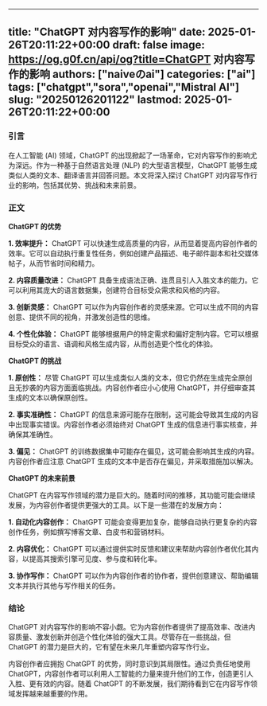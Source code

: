 
---
title: "ChatGPT 对内容写作的影响"
date: 2025-01-26T20:11:22+00:00
draft: false
image: https://og.g0f.cn/api/og?title=ChatGPT 对内容写作的影响
authors: ["naiveのai"]
categories: ["ai"]
tags: ["chatgpt","sora","openai","Mistral AI"]
slug: "20250126201122"
lastmod: 2025-01-26T20:11:22+00:00
---
### 引言

在人工智能 (AI) 领域，ChatGPT 的出现掀起了一场革命，它对内容写作的影响尤为深远。作为一种基于自然语言处理 (NLP) 的大型语言模型，ChatGPT 能够生成类似人类的文本、翻译语言并回答问题。本文将深入探讨 ChatGPT 对内容写作行业的影响，包括其优势、挑战和未来前景。

### 正文

**ChatGPT 的优势**

**1. 效率提升：**
ChatGPT 可以快速生成高质量的内容，从而显着提高内容创作者的效率。它可以自动执行重复性任务，例如创建产品描述、电子邮件副本和社交媒体帖子，从而节省时间和精力。

**2. 内容质量改进：**
ChatGPT 具备生成语法正确、连贯且引人入胜文本的能力。它可以利用其庞大的语言数据集，创建符合目标受众需求和风格的内容。

**3. 创新灵感：**
ChatGPT 可以作为内容创作者的灵感来源。它可以生成不同的内容创意、提供不同的视角，并激发创造性的思维。

**4. 个性化体验：**
ChatGPT 能够根据用户的特定需求和偏好定制内容。它可以根据目标受众的语言、语调和风格生成内容，从而创造更个性化的体验。

**ChatGPT 的挑战**

**1. 原创性：**
尽管 ChatGPT 可以生成类似人类的文本，但它仍然在生成完全原创且无抄袭的内容方面面临挑战。内容创作者应小心使用 ChatGPT，并仔细审查其生成的文本以确保原创性。

**2. 事实准确性：**
ChatGPT 的信息来源可能存在限制，这可能会导致其生成的内容中出现事实错误。内容创作者必须始终对 ChatGPT 生成的信息进行事实核查，并确保其准确性。

**3. 偏见：**
ChatGPT 的训练数据集中可能存在偏见，这可能会影响其生成的内容。内容创作者应注意 ChatGPT 生成的文本中是否存在偏见，并采取措施加以解决。

**ChatGPT 的未来前景**

ChatGPT 在内容写作领域的潜力是巨大的。随着时间的推移，其功能可能会继续发展，为内容创作者提供更强大的工具。以下是一些潜在的发展方向：

**1. 自动化内容创作：**
ChatGPT 可能会变得更加复杂，能够自动执行更复杂的内容创作任务，例如撰写博客文章、白皮书和营销材料。

**2. 内容优化：**
ChatGPT 可以通过提供实时反馈和建议来帮助内容创作者优化其内容，以提高其搜索引擎可见度、参与度和转化率。

**3. 协作写作：**
ChatGPT 可以作为内容创作者的协作者，提供创意建议、帮助编辑文本并执行其他与写作相关的任务。

### 结论

ChatGPT 对内容写作的影响不容小觑。它为内容创作者提供了提高效率、改进内容质量、激发创新并创造个性化体验的强大工具。尽管存在一些挑战，但 ChatGPT 的潜力是巨大的，它有望在未来几年重塑内容写作行业。

内容创作者应拥抱 ChatGPT 的优势，同时意识到其局限性。通过负责任地使用 ChatGPT，内容创作者可以利用人工智能的力量来提升他们的工作，创造更引人入胜、更有效的内容。随着 ChatGPT 的不断发展，我们期待看到它在内容写作领域发挥越来越重要的作用。